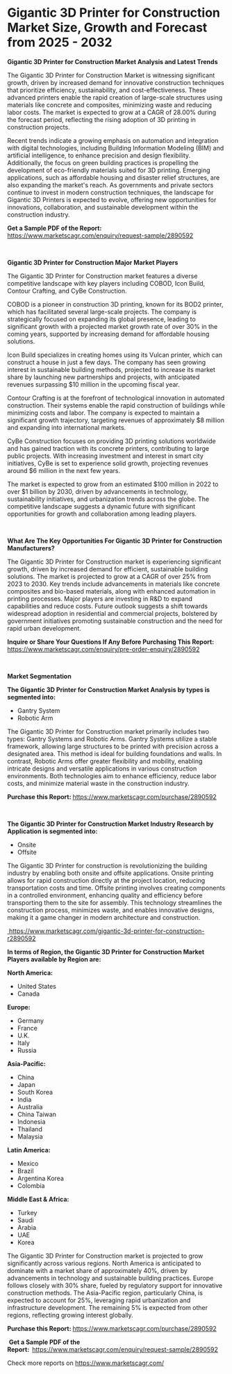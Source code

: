 <p><h1>Gigantic 3D Printer for Construction Market Size, Growth and Forecast from 2025 - 2032</h1></p><p><strong>Gigantic 3D Printer for Construction Market Analysis and Latest Trends</strong></p>
<p><p>The Gigantic 3D Printer for Construction Market is witnessing significant growth, driven by increased demand for innovative construction techniques that prioritize efficiency, sustainability, and cost-effectiveness. These advanced printers enable the rapid creation of large-scale structures using materials like concrete and composites, minimizing waste and reducing labor costs. The market is expected to grow at a CAGR of 28.00% during the forecast period, reflecting the rising adoption of 3D printing in construction projects.</p><p>Recent trends indicate a growing emphasis on automation and integration with digital technologies, including Building Information Modeling (BIM) and artificial intelligence, to enhance precision and design flexibility. Additionally, the focus on green building practices is propelling the development of eco-friendly materials suited for 3D printing. Emerging applications, such as affordable housing and disaster relief structures, are also expanding the market's reach. As governments and private sectors continue to invest in modern construction techniques, the landscape for Gigantic 3D Printers is expected to evolve, offering new opportunities for innovations, collaboration, and sustainable development within the construction industry.</p></p>
<p><strong>Get a Sample PDF of the Report:&nbsp;</strong> <a href="https://www.marketscagr.com/enquiry/request-sample/2890592?utm_campaign=2476&utm_medium=2&utm_source=Github&utm_content=ia&utm_term=14032025&utm_id=gigantic-3d-printer-for-construction">https://www.marketscagr.com/enquiry/request-sample/2890592</a></p>
<p>&nbsp;</p>
<p><strong>Gigantic 3D Printer for Construction Major Market Players</strong></p>
<p><p>The Gigantic 3D Printer for Construction market features a diverse competitive landscape with key players including COBOD, Icon Build, Contour Crafting, and CyBe Construction. </p><p>COBOD is a pioneer in construction 3D printing, known for its BOD2 printer, which has facilitated several large-scale projects. The company is strategically focused on expanding its global presence, leading to significant growth with a projected market growth rate of over 30% in the coming years, supported by increasing demand for affordable housing solutions. </p><p>Icon Build specializes in creating homes using its Vulcan printer, which can construct a house in just a few days. The company has seen growing interest in sustainable building methods, projected to increase its market share by launching new partnerships and projects, with anticipated revenues surpassing $10 million in the upcoming fiscal year.</p><p>Contour Crafting is at the forefront of technological innovation in automated construction. Their systems enable the rapid construction of buildings while minimizing costs and labor. The company is expected to maintain a significant growth trajectory, targeting revenues of approximately $8 million and expanding into international markets.</p><p>CyBe Construction focuses on providing 3D printing solutions worldwide and has gained traction with its concrete printers, contributing to large public projects. With increasing investment and interest in smart city initiatives, CyBe is set to experience solid growth, projecting revenues around $6 million in the next few years.</p><p>The market is expected to grow from an estimated $100 million in 2022 to over $1 billion by 2030, driven by advancements in technology, sustainability initiatives, and urbanization trends across the globe. The competitive landscape suggests a dynamic future with significant opportunities for growth and collaboration among leading players.</p></p>
<p>&nbsp;</p>
<p><strong>What Are The Key Opportunities For Gigantic 3D Printer for Construction Manufacturers?</strong></p>
<p><p>The Gigantic 3D Printer for Construction market is experiencing significant growth, driven by increased demand for efficient, sustainable building solutions. The market is projected to grow at a CAGR of over 25% from 2023 to 2030. Key trends include advancements in materials like concrete composites and bio-based materials, along with enhanced automation in printing processes. Major players are investing in R&D to expand capabilities and reduce costs. Future outlook suggests a shift towards widespread adoption in residential and commercial projects, bolstered by government initiatives promoting sustainable construction and the need for rapid urban development.</p></p>
<p><strong>Inquire or Share Your Questions If Any Before Purchasing This Report:</strong> <a href="https://www.marketscagr.com/enquiry/pre-order-enquiry/2890592?utm_campaign=2476&utm_medium=2&utm_source=Github&utm_content=ia&utm_term=14032025&utm_id=gigantic-3d-printer-for-construction">https://www.marketscagr.com/enquiry/pre-order-enquiry/2890592</a></p>
<p>&nbsp;</p>
<p><strong>Market Segmentation</strong></p>
<p><strong>The Gigantic 3D Printer for Construction Market Analysis by types is segmented into:</strong></p>
<p><ul><li>Gantry System</li><li>Robotic Arm</li></ul></p>
<p><p>The Gigantic 3D Printer for Construction market primarily includes two types: Gantry Systems and Robotic Arms. Gantry Systems utilize a stable framework, allowing large structures to be printed with precision across a designated area. This method is ideal for building foundations and walls. In contrast, Robotic Arms offer greater flexibility and mobility, enabling intricate designs and versatile applications in various construction environments. Both technologies aim to enhance efficiency, reduce labor costs, and minimize material waste in the construction industry.</p></p>
<p><strong>Purchase this Report:&nbsp;</strong><a href="https://www.marketscagr.com/purchase/2890592?utm_campaign=2476&utm_medium=2&utm_source=Github&utm_content=ia&utm_term=14032025&utm_id=gigantic-3d-printer-for-construction">https://www.marketscagr.com/purchase/2890592</a></p>
<p>&nbsp;</p>
<p><strong>The Gigantic 3D Printer for Construction Market Industry Research by Application is segmented into:</strong></p>
<p><ul><li>Onsite</li><li>Offsite</li></ul></p>
<p><p>The Gigantic 3D Printer for construction is revolutionizing the building industry by enabling both onsite and offsite applications. Onsite printing allows for rapid construction directly at the project location, reducing transportation costs and time. Offsite printing involves creating components in a controlled environment, enhancing quality and efficiency before transporting them to the site for assembly. This technology streamlines the construction process, minimizes waste, and enables innovative designs, making it a game changer in modern architecture and construction.</p></p>
<p><a href="https://www.marketscagr.com/gigantic-3d-printer-for-construction-r2890592?utm_campaign=2476&utm_medium=2&utm_source=Github&utm_content=ia&utm_term=14032025&utm_id=gigantic-3d-printer-for-construction">&nbsp;https://www.marketscagr.com/gigantic-3d-printer-for-construction-r2890592</a></p>
<p><strong>In terms of Region, the Gigantic 3D Printer for Construction Market Players available by Region are:</strong></p>
<p>
    <p> <strong> North America: </strong>
        <ul>
            <li>United States</li>
            <li>Canada</li>
        </ul>
        </p> 
    <p> <strong> Europe: </strong>
        <ul>
            <li>Germany</li>
            <li>France</li>
            <li>U.K.</li>
            <li>Italy</li>
            <li>Russia</li>
        </ul>
        </p> 
    <p> <strong> Asia-Pacific: </strong>
        <ul>
            <li>China</li>
            <li>Japan</li>
            <li>South Korea</li>
            <li>India</li>
            <li>Australia</li>
            <li>China Taiwan</li>
            <li>Indonesia</li>
            <li>Thailand</li>
            <li>Malaysia</li>
        </ul>
        </p> 
    <p> <strong> Latin America: </strong>
        <ul>
            <li>Mexico</li>
            <li>Brazil</li>
            <li>Argentina Korea</li>
            <li>Colombia</li>
        </ul>
        </p> 
    <p> <strong> Middle East & Africa: </strong>
        <ul>
            <li>Turkey</li>
            <li>Saudi</li>
            <li>Arabia</li>
            <li>UAE</li>
            <li>Korea</li>
        </ul>
    </p>
    </p>
<p><p>The Gigantic 3D Printer for Construction market is projected to grow significantly across various regions. North America is anticipated to dominate with a market share of approximately 40%, driven by advancements in technology and sustainable building practices. Europe follows closely with 30% share, fueled by regulatory support for innovative construction methods. The Asia-Pacific region, particularly China, is expected to account for 25%, leveraging rapid urbanization and infrastructure development. The remaining 5% is expected from other regions, reflecting growing interest globally.</p></p>
<p><strong>Purchase this Report: </strong><a href="https://www.marketscagr.com/purchase/2890592?utm_campaign=2476&utm_medium=2&utm_source=Github&utm_content=ia&utm_term=14032025&utm_id=gigantic-3d-printer-for-construction">https://www.marketscagr.com/purchase/2890592</a></p>
<p>&nbsp;<strong>Get a Sample PDF of the Report:&nbsp;&nbsp;</strong><a href="https://www.marketscagr.com/enquiry/request-sample/2890592?utm_campaign=2476&utm_medium=2&utm_source=Github&utm_content=ia&utm_term=14032025&utm_id=gigantic-3d-printer-for-construction">https://www.marketscagr.com/enquiry/request-sample/2890592</a></p>
<p><strong></strong></p>
<p>Check more reports on <a href="https://www.marketscagr.com/?utm_campaign=2476&utm_medium=2&utm_source=Github&utm_content=ia&utm_term=14032025&utm_id=gigantic-3d-printer-for-construction">https://www.marketscagr.com/</a></p>